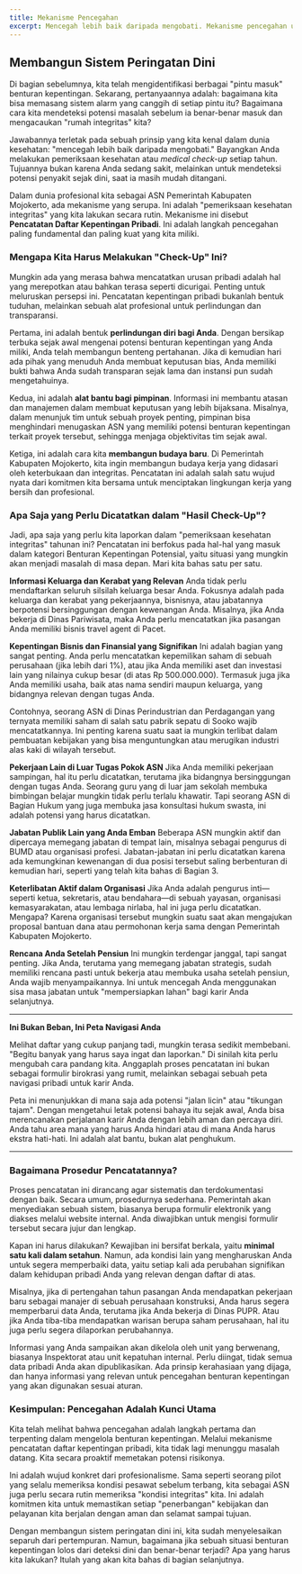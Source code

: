 ```yaml
---
title: Mekanisme Pencegahan
excerpt: Mencegah lebih baik daripada mengobati. Mekanisme pencegahan utama adalah mencatatkan daftar kepentingan pribadi Anda setiap tahun. Ini adalah pemeriksaan kesehatan integritas untuk melindungi diri Anda, membantu pimpinan, dan membangun budaya transparansi di Pemerintah Kabupaten Mojokerto.
---
```


## Membangun Sistem Peringatan Dini


Di bagian sebelumnya, kita telah mengidentifikasi berbagai "pintu masuk" benturan kepentingan. Sekarang, pertanyaannya adalah: bagaimana kita bisa memasang sistem alarm yang canggih di setiap pintu itu? Bagaimana cara kita mendeteksi potensi masalah sebelum ia benar-benar masuk dan mengacaukan "rumah integritas" kita?

Jawabannya terletak pada sebuah prinsip yang kita kenal dalam dunia kesehatan: "mencegah lebih baik daripada mengobati." Bayangkan Anda melakukan pemeriksaan kesehatan atau _medical check-up_ setiap tahun. Tujuannya bukan karena Anda sedang sakit, melainkan untuk mendeteksi potensi penyakit sejak dini, saat ia masih mudah ditangani.

Dalam dunia profesional kita sebagai ASN Pemerintah Kabupaten Mojokerto, ada mekanisme yang serupa. Ini adalah "pemeriksaan kesehatan integritas" yang kita lakukan secara rutin. Mekanisme ini disebut **Pencatatan Daftar Kepentingan Pribadi**. Ini adalah langkah pencegahan paling fundamental dan paling kuat yang kita miliki.

### Mengapa Kita Harus Melakukan "Check-Up" Ini?

Mungkin ada yang merasa bahwa mencatatkan urusan pribadi adalah hal yang merepotkan atau bahkan terasa seperti dicurigai. Penting untuk meluruskan persepsi ini. Pencatatan kepentingan pribadi bukanlah bentuk tuduhan, melainkan sebuah alat profesional untuk perlindungan dan transparansi.

Pertama, ini adalah bentuk **perlindungan diri bagi Anda**. Dengan bersikap terbuka sejak awal mengenai potensi benturan kepentingan yang Anda miliki, Anda telah membangun benteng pertahanan. Jika di kemudian hari ada pihak yang menuduh Anda membuat keputusan bias, Anda memiliki bukti bahwa Anda sudah transparan sejak lama dan instansi pun sudah mengetahuinya.

Kedua, ini adalah **alat bantu bagi pimpinan**. Informasi ini membantu atasan dan manajemen dalam membuat keputusan yang lebih bijaksana. Misalnya, dalam menunjuk tim untuk sebuah proyek penting, pimpinan bisa menghindari menugaskan ASN yang memiliki potensi benturan kepentingan terkait proyek tersebut, sehingga menjaga objektivitas tim sejak awal.

Ketiga, ini adalah cara kita **membangun budaya baru**. Di Pemerintah Kabupaten Mojokerto, kita ingin membangun budaya kerja yang didasari oleh keterbukaan dan integritas. Pencatatan ini adalah salah satu wujud nyata dari komitmen kita bersama untuk menciptakan lingkungan kerja yang bersih dan profesional.

### Apa Saja yang Perlu Dicatatkan dalam "Hasil Check-Up"?

Jadi, apa saja yang perlu kita laporkan dalam "pemeriksaan kesehatan integritas" tahunan ini? Pencatatan ini berfokus pada hal-hal yang masuk dalam kategori Benturan Kepentingan Potensial, yaitu situasi yang mungkin akan menjadi masalah di masa depan. Mari kita bahas satu per satu.

**Informasi Keluarga dan Kerabat yang Relevan**
Anda tidak perlu mendaftarkan seluruh silsilah keluarga besar Anda. Fokusnya adalah pada keluarga dan kerabat yang pekerjaannya, bisnisnya, atau jabatannya berpotensi bersinggungan dengan kewenangan Anda. Misalnya, jika Anda bekerja di Dinas Pariwisata, maka Anda perlu mencatatkan jika pasangan Anda memiliki bisnis travel agent di Pacet.

**Kepentingan Bisnis dan Finansial yang Signifikan**
Ini adalah bagian yang sangat penting. Anda perlu mencatatkan kepemilikan saham di sebuah perusahaan (jika lebih dari 1%), atau jika Anda memiliki aset dan investasi lain yang nilainya cukup besar (di atas Rp 500.000.000). Termasuk juga jika Anda memiliki usaha, baik atas nama sendiri maupun keluarga, yang bidangnya relevan dengan tugas Anda.

Contohnya, seorang ASN di Dinas Perindustrian dan Perdagangan yang ternyata memiliki saham di salah satu pabrik sepatu di Sooko wajib mencatatkannya. Ini penting karena suatu saat ia mungkin terlibat dalam pembuatan kebijakan yang bisa menguntungkan atau merugikan industri alas kaki di wilayah tersebut.

**Pekerjaan Lain di Luar Tugas Pokok ASN**
Jika Anda memiliki pekerjaan sampingan, hal itu perlu dicatatkan, terutama jika bidangnya bersinggungan dengan tugas Anda. Seorang guru yang di luar jam sekolah membuka bimbingan belajar mungkin tidak perlu terlalu khawatir. Tapi seorang ASN di Bagian Hukum yang juga membuka jasa konsultasi hukum swasta, ini adalah potensi yang harus dicatatkan.

**Jabatan Publik Lain yang Anda Emban**
Beberapa ASN mungkin aktif dan dipercaya memegang jabatan di tempat lain, misalnya sebagai pengurus di BUMD atau organisasi profesi. Jabatan-jabatan ini perlu dicatatkan karena ada kemungkinan kewenangan di dua posisi tersebut saling berbenturan di kemudian hari, seperti yang telah kita bahas di Bagian 3.

**Keterlibatan Aktif dalam Organisasi**
Jika Anda adalah pengurus inti—seperti ketua, sekretaris, atau bendahara—di sebuah yayasan, organisasi kemasyarakatan, atau lembaga nirlaba, hal ini juga perlu dicatatkan. Mengapa? Karena organisasi tersebut mungkin suatu saat akan mengajukan proposal bantuan dana atau permohonan kerja sama dengan Pemerintah Kabupaten Mojokerto.

**Rencana Anda Setelah Pensiun**
Ini mungkin terdengar janggal, tapi sangat penting. Jika Anda, terutama yang memegang jabatan strategis, sudah memiliki rencana pasti untuk bekerja atau membuka usaha setelah pensiun, Anda wajib menyampaikannya. Ini untuk mencegah Anda menggunakan sisa masa jabatan untuk "mempersiapkan lahan" bagi karir Anda selanjutnya.

---

**Ini Bukan Beban, Ini Peta Navigasi Anda**

Melihat daftar yang cukup panjang tadi, mungkin terasa sedikit membebani. "Begitu banyak yang harus saya ingat dan laporkan." Di sinilah kita perlu mengubah cara pandang kita. Anggaplah proses pencatatan ini bukan sebagai formulir birokrasi yang rumit, melainkan sebagai sebuah peta navigasi pribadi untuk karir Anda.

Peta ini menunjukkan di mana saja ada potensi "jalan licin" atau "tikungan tajam". Dengan mengetahui letak potensi bahaya itu sejak awal, Anda bisa merencanakan perjalanan karir Anda dengan lebih aman dan percaya diri. Anda tahu area mana yang harus Anda hindari atau di mana Anda harus ekstra hati-hati. Ini adalah alat bantu, bukan alat penghukum.

---

### Bagaimana Prosedur Pencatatannya?

Proses pencatatan ini dirancang agar sistematis dan terdokumentasi dengan baik. Secara umum, prosedurnya sederhana. Pemerintah akan menyediakan sebuah sistem, biasanya berupa formulir elektronik yang diakses melalui website internal. Anda diwajibkan untuk mengisi formulir tersebut secara jujur dan lengkap.

Kapan ini harus dilakukan? Kewajiban ini bersifat berkala, yaitu **minimal satu kali dalam setahun**. Namun, ada kondisi lain yang mengharuskan Anda untuk segera memperbaiki data, yaitu setiap kali ada perubahan signifikan dalam kehidupan pribadi Anda yang relevan dengan daftar di atas.

Misalnya, jika di pertengahan tahun pasangan Anda mendapatkan pekerjaan baru sebagai manajer di sebuah perusahaan konstruksi, Anda harus segera memperbarui data Anda, terutama jika Anda bekerja di Dinas PUPR. Atau jika Anda tiba-tiba mendapatkan warisan berupa saham perusahaan, hal itu juga perlu segera dilaporkan perubahannya.

Informasi yang Anda sampaikan akan dikelola oleh unit yang berwenang, biasanya Inspektorat atau unit kepatuhan internal. Perlu diingat, tidak semua data pribadi Anda akan dipublikasikan. Ada prinsip kerahasiaan yang dijaga, dan hanya informasi yang relevan untuk pencegahan benturan kepentingan yang akan digunakan sesuai aturan.

### Kesimpulan: Pencegahan Adalah Kunci Utama

Kita telah melihat bahwa pencegahan adalah langkah pertama dan terpenting dalam mengelola benturan kepentingan. Melalui mekanisme pencatatan daftar kepentingan pribadi, kita tidak lagi menunggu masalah datang. Kita secara proaktif memetakan potensi risikonya.

Ini adalah wujud konkret dari profesionalisme. Sama seperti seorang pilot yang selalu memeriksa kondisi pesawat sebelum terbang, kita sebagai ASN juga perlu secara rutin memeriksa "kondisi integritas" kita. Ini adalah komitmen kita untuk memastikan setiap "penerbangan" kebijakan dan pelayanan kita berjalan dengan aman dan selamat sampai tujuan.

Dengan membangun sistem peringatan dini ini, kita sudah menyelesaikan separuh dari pertempuran. Namun, bagaimana jika sebuah situasi benturan kepentingan lolos dari deteksi dini dan benar-benar terjadi? Apa yang harus kita lakukan? Itulah yang akan kita bahas di bagian selanjutnya.
